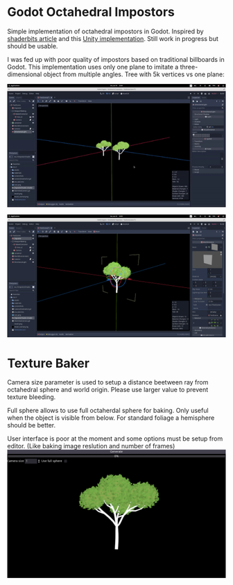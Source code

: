 
# Godot Octahedral Impostors

Simple implementation of octahedral impostors in Godot. Inspired by [shaderbits article](https://www.shaderbits.com/blog/octahedral-impostors) and this [Unity implementation](https://github.com/xraxra/IMP). Still work in progress but should be usable. 

I was fed up with poor quality of impostors based on traditional billboards in Godot. This implementation uses only one plane to imitate a three-dimensional object from multiple angles. Tree with 5k vertices vs one plane:

![alt text](/screenshots/rotate.gif?raw=true "Rotate impostors")




![alt text](/screenshots/plane.png?raw=true "Rotate impostors")



# Texture Baker
Camera size parameter is used to setup a distance beetween ray from octahedral sphere and world origin. Please use larger value to prevent texture bleeding. 

Full sphere allows to use full octaherdal sphere for baking. Only useful when the object is visible from below. For standard foliage a hemisphere should be better.

User interface is poor at the moment and some options must be setup from editor. (Like baking image reslution and number of frames)
![alt text](/screenshots/baker.png?raw=true "Rotate impostors")


